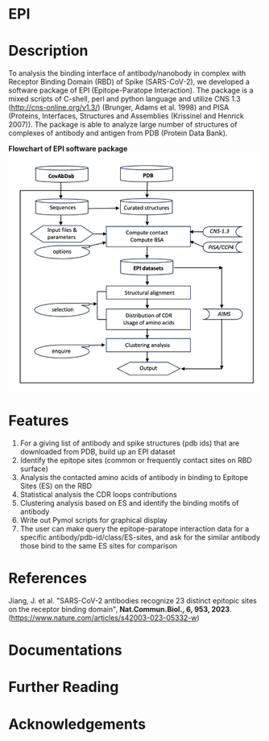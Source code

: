 # EPI

# Description

To analysis the binding interface of antibody/nanobody in complex with Receptor Binding Domain (RBD) of Spike (SARS-CoV-2), we developed a software package of EPI (Epitope-Paratope Interaction).  The package is a mixed scripts of C-shell, perl and python language and utilize CNS 1.3 (http://cns-online.org/v1.3/) (Brunger, Adams et al. 1998) and PISA (Proteins, Interfaces, Structures and Assemblies (Krissinel and Henrick 2007)).  The package is able to analyze large number of structures of complexes of antibody and antigen from PDB (Protein Data Bank).

**Flowchart of EPI software package**
![<# alt text #>](Suppl.Fig.7-Flowchart-EPI-software-package.png "Screenshot")

# Features

1.	For a giving list of antibody and spike structures (pdb ids) that are downloaded from PDB, build up an EPI dataset
2.	Identify the epitope sites (common or frequently contact sites on RBD surface)
3.	Analysis the contacted amino acids of antibody in binding to Epitope Sites (ES) on the RBD
4.	Statistical analysis the CDR loops contributions
5.	Clustering analysis based on ES and identify the binding motifs of antibody
6.	Write out Pymol scripts for graphical display
7.	The user can make query the epitope-paratope interaction data for a specific antibody/pdb-id/class/ES-sites, and ask for the similar antibody those bind to the same ES sites for comparison

# References
Jiang, J. et al. "SARS-CoV-2 antibodies recognize 23 distinct epitopic sites on the receptor binding domain", **Nat.Commun.Biol., 6, 953, 2023**.
(https://www.nature.com/articles/s42003-023-05332-w)

# Documentations

# Further Reading

# Acknowledgements
